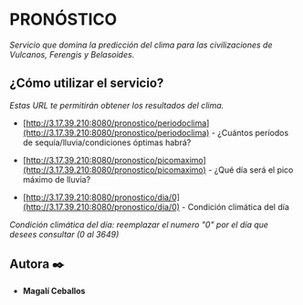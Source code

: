 # PRONÓSTICO

_Servicio que domina la predicción del clima para las civilizaciones de Vulcanos, Ferengis y Belasoides._

## ¿Cómo utilizar el servicio? 

_Estas URL te permitirán obtener los resultados del clima._

* [http://3.17.39.210:8080/pronostico/periodoclima](http://3.17.39.210:8080/pronostico/periodoclima) - ¿Cuántos períodos de sequía/lluvia/condiciones óptimas habrá?
* [http://3.17.39.210:8080/pronostico/picomaximo](http://3.17.39.210:8080/pronostico/picomaximo) - ¿Qué día será el pico máximo de lluvia?

* [http://3.17.39.210:8080/pronostico/dia/0](http://3.17.39.210:8080/pronostico/dia/0) - Condición climática del día

_Condición climática del día: reemplazar el numero "0" por el día que desees consultar (0 al 3649)_


## Autora ✒️
* **Magalí Ceballos**
